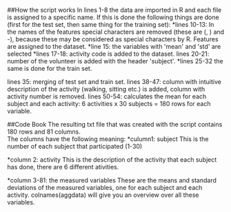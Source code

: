 ##How the script works
In lines 1-8 the data are imported in R and each file is assigned to a specific name.
If this is done the following things are done (first for the test set, then same thing for the training set):
*lines 10-13: In the names of the features special characters are removed (these are (, ) and -), because these may be considered as special characters by R. Features are assigned to the dataset.
*line 15: the variables with 'mean' and 'std' are selected
*lines 17-18: activity code is added to the dataset.
lines 20-21: number of the volunteer is added with the header 'subject'.
*lines 25-32 the same is done for the train set.


lines 35: merging of test set and train set.
lines 38-47: column with intuitive description of the activity (walking, sitting etc.) is added, column with activity number is removed.
lines 50-54: calculates the mean for each subject and each activity: 6 activities x 30 subjects = 180 rows for each variable.


##Code Book
The resulting txt file that was created with the script contains 180 rows and 81 columns.  
The columns have the following meaning:
*culumn1: subject
This is the number of each subject that participated (1-30)

*column 2: activity
This is the description of the activity that each subject has done, there are 6 different ativities.

*column 3-81: the measured variables
These are the means and standard deviations of the measured variables, one for each subject and each activity.
colnames(aggdata) will give you an overview over all these variables.
